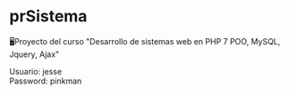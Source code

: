 # prSistema
🖥Proyecto del curso "Desarrollo de sistemas web en PHP 7 POO, MySQL, Jquery, Ajax"

Usuario: jesse  
Password: pinkman
